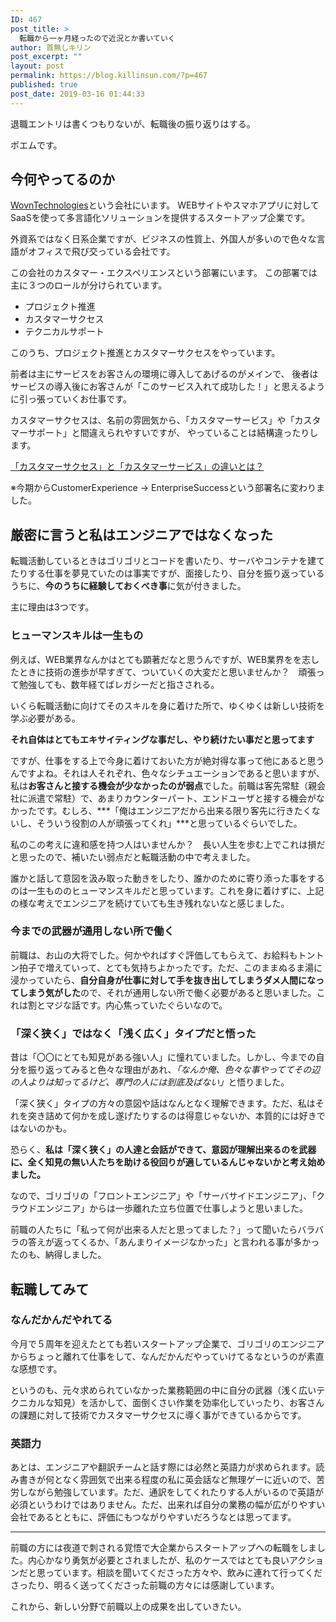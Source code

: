 ```yaml
---
ID: 467
post_title: >
  転職から一ヶ月経ったので近況とか書いていく
author: 首無しキリン
post_excerpt: ""
layout: post
permalink: https://blog.killinsun.com/?p=467
published: true
post_date: 2019-03-16 01:44:33
---
```

退職エントリは書くつもりないが、転職後の振り返りはする。

ポエムです。
<!--more-->



## 今何やってるのか

<a href="https://wovn.io/ja/">WovnTechnologies</a>という会社にいます。
WEBサイトやスマホアプリに対してSaaSを使って多言語化ソリューションを提供するスタートアップ企業です。

外資系ではなく日系企業ですが、ビジネスの性質上、外国人が多いので色々な言語がオフィスで飛び交っている会社です。

この会社のカスタマー・エクスペリエンスという部署にいます。
この部署では主に３つのロールが分けられています。

- プロジェクト推進
- カスタマーサクセス
- テクニカルサポート

このうち、プロジェクト推進とカスタマーサクセスをやっています。

前者は主にサービスをお客さんの環境に導入してあげるのがメインで、
後者はサービスの導入後にお客さんが「このサービス入れて成功した！」と思えるように引っ張っていくお仕事です。

カスタマーサクセスは、名前の雰囲気から、「カスタマーサービス」や「カスタマーサポート」と間違えられやすいですが、
やっていることは結構違ったりします。

[「カスタマーサクセス」と「カスタマーサービス」の違いとは？](https://satori.marketing/marketing-blog/what-is-marketing/customer-success/)

※今期からCustomerExperience -> EnterpriseSuccessという部署名に変わりました。

## 厳密に言うと私はエンジニアではなくなった

転職活動しているときはゴリゴリとコードを書いたり、サーバやコンテナを建てたりする仕事を夢見ていたのは事実ですが、面接したり、自分を振り返っているうちに、**今のうちに経験しておくべき事**に気が付きました。

主に理由は3つです。

### ヒューマンスキルは一生もの

例えば、WEB業界なんかはとても顕著だなと思うんですが、WEB業界をを志したときに技術の進歩が早すぎて、ついていくの大変だと思いませんか？　頑張って勉強しても、数年経てばレガシーだと指さされる。

いくら転職活動に向けてそのスキルを身に着けた所で、ゆくゆくは新しい技術を学ぶ必要がある。

**それ自体はとてもエキサイティングな事だし、やり続けたい事だと思ってます**

ですが、仕事をする上で今身に着けておいた方が絶対得な事って他にあると思うんですよね。それは人それぞれ、色々なシチュエーションであると思いますが、私は**お客さんと接する機会が少なかったのが弱点**でした。前職は客先常駐（親会社に派遣で常駐）で、あまりカウンターパート、エンドユーザと接する機会がなかったです。むしろ、***「俺はエンジニアだから出来る限り客先に行きたくないし、そういう役割の人が頑張ってくれ」***と思っているぐらいでした。

私のこの考えに違和感を持つ人はいませんか？　長い人生を歩む上でこれは損だと思ったので、補いたい弱点だと転職活動の中で考えました。

誰かと話して意図を汲み取った動きをしたり、誰かのために寄り添った事をするのは一生もののヒューマンスキルだと思っています。これを身に着けずに、上記の様な考えでエンジニアを続けていても生き残れないなと感じました。

### 今までの武器が通用しない所で働く

前職は、お山の大将でした。何かやればすぐ評価してもらえて、お給料もトントン拍子で増えていって、とても気持ちよかったです。ただ、このままぬるま湯に浸かっていたら、**自分自身が仕事に対して手を抜き出してしまうダメ人間になってしまう気がした**ので、それが通用しない所で働く必要があると思いました。これは割とマジな話です。内心焦っていたぐらいなので。


### 「深く狭く」ではなく「浅く広く」タイプだと悟った

昔は「〇〇にとても知見がある強い人」に憧れていました。しかし、今までの自分を振り返ってみると色々な理由があれ、<em>「なんか俺、色々な事やっててその辺の人よりは知ってるけど、専門の人には到底及ばない」</em>と悟りました。

「深く狭く」タイプの方々の意図や話はなんとなく理解できます。ただ、私はそれを突き詰めて何かを成し遂げたりするのは得意じゃないか、本質的には好きではないのかも。


恐らく、<strong>私は「深く狭く」の人達と会話ができて、意図が理解出来るのを武器に、全く知見の無い人たちを助ける役回りが適しているんじゃないかと考え始めました。</strong>

なので、ゴリゴリの「フロントエンジニア」や「サーバサイドエンジニア」、「クラウドエンジニア」からは一歩離れた立ち位置で仕事しようと思いました。

前職の人たちに「私って何が出来る人だと思ってました？」って聞いたらバラバラの答えが返ってくるか、「あんまりイメージなかった」と言われる事が多かったのも、納得しました。




## 転職してみて

### なんだかんだやれてる

今月で５周年を迎えたとても若いスタートアップ企業で、ゴリゴリのエンジニアからちょっと離れて仕事をして、なんだかんだやっていけてるなというのが素直な感想です。

というのも、元々求められていなかった業務範囲の中に自分の武器（浅く広いテクニカルな知見）を活かして、面倒くさい作業を効率化していったり、お客さんの課題に対して技術でカスタマーサクセスに導く事ができているからです。

### 英語力

あとは、エンジニアや翻訳チームと話す際には必然と英語力が求められます。読み書きが何となく雰囲気で出来る程度の私に英会話など無理ゲーに近いので、苦労しながら勉強しています。ただ、通訳をしてくれたりする人がいるので英語が必須というわけではありません。ただ、出来れば自分の業務の幅が広がりやすい会社であるとともに、評価にもつながりやすいだろうなとは思ってます。

---

前職の方には夜道で刺される覚悟で大企業からスタートアップへの転職をしました。内心かなり勇気が必要とされましたが、私のケースではとても良いアクションだと思っています。相談を聞いてくださった方々や、飲みに連れて行ってくださったり、明るく送ってくださった前職の方々には感謝しています。

これから、新しい分野で前職以上の成果を出していきたい。